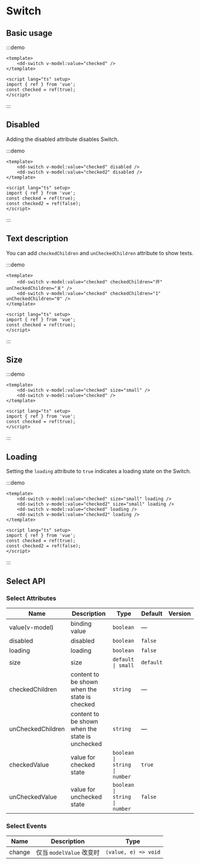 # Switch

## Basic usage

:::demo

```vue
<template>
	<dd-switch v-model:value="checked" />
</template>

<script lang="ts" setup>
import { ref } from 'vue';
const checked = ref(true);
</script>
```

:::

## Disabled

Adding the disabled attribute disables Switch.

:::demo

```vue
<template>
	<dd-switch v-model:value="checked" disabled />
	<dd-switch v-model:value="checked2" disabled />
</template>

<script lang="ts" setup>
import { ref } from 'vue';
const checked = ref(true);
const checked2 = ref(false);
</script>
```

:::

## Text description

You can add `checkedChildren` and `unCheckedChildren` attribute to show texts.

:::demo

```vue
<template>
	<dd-switch v-model:value="checked" checkedChildren="开" unCheckedChildren="关" />
	<dd-switch v-model:value="checked" checkedChildren="1" unCheckedChildren="0" />
</template>

<script lang="ts" setup>
import { ref } from 'vue';
const checked = ref(true);
</script>
```

:::

## Size

:::demo

```vue
<template>
	<dd-switch v-model:value="checked" size="small" />
	<dd-switch v-model:value="checked" />
</template>

<script lang="ts" setup>
import { ref } from 'vue';
const checked = ref(true);
</script>
```

:::

## Loading

Setting the `loading` attribute to `true` indicates a loading state on the Switch.

:::demo

```vue
<template>
	<dd-switch v-model:value="checked" size="small" loading />
	<dd-switch v-model:value="checked2" size="small" loading />
	<dd-switch v-model:value="checked" loading />
	<dd-switch v-model:value="checked2" loading />
</template>

<script lang="ts" setup>
import { ref } from 'vue';
const checked = ref(true);
const checked2 = ref(false);
</script>
```

:::

## Select API

### Select Attributes

| Name              | Description                                     | Type                          | Default   | Version |
| ----------------- | ----------------------------------------------- | ----------------------------- | --------- | ------- |
| value(v-model)    | binding value                                   | `boolean`                     | —         |
| disabled          | disabled                                        | `boolean`                     | `false`   |
| loading           | loading                                         | `boolean`                     | `false`   |
| size              | size                                            | `default \| small`            | `default` |
| checkedChildren   | content to be shown when the state is checked   | `string`                      | —         |
| unCheckedChildren | content to be shown when the state is unchecked | `string`                      | —         |
| checkedValue      | value for checked state                         | `boolean \| string \| number` | `true`    |
| unCheckedValue    | value for unchecked state                       | `boolean \| string \| number` | `false`   |

### Select Events

| Name   | Description              | Type                 |
| ------ | ------------------------ | -------------------- |
| change | 仅当 `modelValue` 改变时 | `(value, e) => void` |
